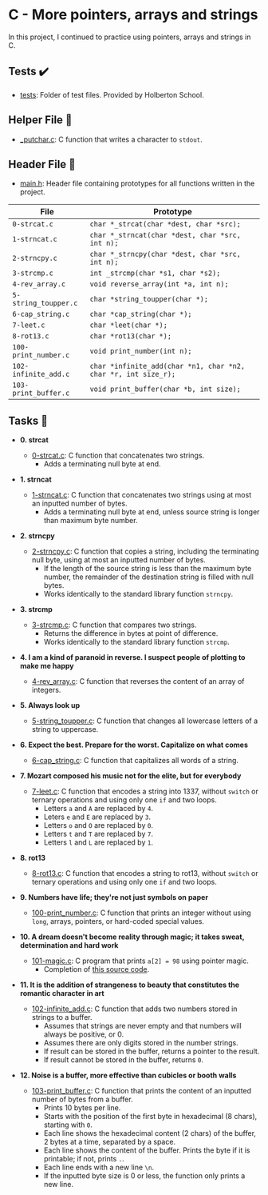 # C - More pointers, arrays and strings

In this project, I continued to practice using pointers, arrays and strings in C.

## Tests :heavy_check_mark:

* [tests](./tests): Folder of test files. Provided by Holberton School.

## Helper File :raised_hands:

* [_putchar.c](./_putchar.c): C function that writes a character to `stdout`.

## Header File :file_folder:

* [main.h](./main.h): Header file containing prototypes for all
functions written in the project.

| File                 | Prototype                                                      |
| -------------------- | -------------------------------------------------------------- |
| `0-strcat.c`         | `char *_strcat(char *dest, char *src);`                        |
| `1-strncat.c`        | `char *_strncat(char *dest, char *src, int n);`                |
| `2-strncpy.c`        | `char *_strncpy(char *dest, char *src, int n);`                |
| `3-strcmp.c`         | `int _strcmp(char *s1, char *s2);`                             |
| `4-rev_array.c`      | `void reverse_array(int *a, int n);`                           |
| `5-string_toupper.c` | `char *string_toupper(char *);`                                |
| `6-cap_string.c`     | `char *cap_string(char *);`                                    |
| `7-leet.c`           | `char *leet(char *);`                                          |
| `8-rot13.c`          | `char *rot13(char *);`                                         |
| `100-print_number.c` | `void print_number(int n);`                                    |
| `102-infinite_add.c` | `char *infinite_add(char *n1, char *n2, char *r, int size_r);` |
| `103-print_buffer.c` | `void print_buffer(char *b, int size);`                        |

## Tasks :page_with_curl:

* **0. strcat**
  * [0-strcat.c](./0-strcat.c): C function that concatenates two strings.
    * Adds a terminating null byte at end.

* **1. strncat**
  * [1-strncat.c](./1-strncat.c): C function that concatenates two strings using at most
  an inputted number of bytes.
    * Adds a terminating null byte at end, unless source string is longer than maximum byte
    number.

* **2. strncpy**
  * [2-strncpy.c](./2-strncpy.c): C function that copies a string, including the
  terminating null byte, using at most an inputted number of bytes.
    * If the length of the source string is less than the maximum byte number,
    the remainder of the destination string is filled with null bytes.
    * Works identically to the standard library function `strncpy`.

* **3. strcmp**
  * [3-strcmp.c](./3-strcmp.c): C function that compares two strings.
    * Returns the difference in bytes at point of difference.
    * Works identically to the standard library function `strcmp`.

* **4. I am a kind of paranoid in reverse. I suspect people of plotting to make me happy**
  * [4-rev_array.c](./4-rev_array.c): C function that reverses the content of an
  array of integers.

* **5. Always look up**
  * [5-string_toupper.c](./5-string_toupper.c): C function that changes all lowercase
  letters of a string to uppercase.

* **6. Expect the best. Prepare for the worst. Capitalize on what comes**
  * [6-cap_string.c](./6-cap_string.c): C function that capitalizes all words of a string.

* **7. Mozart composed his music not for the elite, but for everybody**
  * [7-leet.c](./7-leet.c): C function that encodes a string into 1337, without
  `switch` or ternary operations and using only one `if` and two loops.
    * Letters `a` and `A` are replaced by `4`.
    * Leters `e` and `E` are replaced by `3`.
    * Letters `o` and `O` are replaced by `0`.
    * Letters `t` and `T` are replaced by `7`.
    * Letters `l` and `L` are replaced by `1`.

* **8. rot13**
  * [8-rot13.c](./8-rot13.c): C function that encodes a string to rot13, without
  `switch` or ternary operations and using only one `if` and two loops.

* **9. Numbers have life; they're not just symbols on paper**
  * [100-print_number.c](./100-print_number.c): C function that prints an integer
  without using `long`, arrays, pointers, or hard-coded special values.

* **10. A dream doesn't become reality through magic; it takes sweat, determination and hard work**
  * [101-magic.c](./101-magic.c): C program that prints `a[2] = 98` using pointer magic.
    * Completion of [this source code](https://github.com/holbertonschool/make_magic_happen/blob/master/magic.c).

* **11. It is the addition of strangeness to beauty that constitutes the romantic character in art**
  * [102-infinite_add.c](./102-infinite_add.c): C function that adds two numbers stored
  in strings to a buffer.
    * Assumes that strings are never empty and that numbers will always be positive, or 0.
    * Assumes there are only digits stored in the number strings.
    * If result can be stored in the buffer, returns a pointer to the result.
    * If result cannot be stored in the buffer, returns `0`.

* **12. Noise is a buffer, more effective than cubicles or booth walls**
  * [103-print_buffer.c](./103-print_buffer.c): C function that prints the content of an
  inputted number of bytes from a buffer.
    * Prints 10 bytes per line.
    * Starts with the position of the first byte in hexadecimal (8 chars), starting with `0`.
    * Each line shows the hexadecimal content (2 chars) of the buffer, 2 bytes at a time, separated by a space.
    * Each line shows the content of the buffer. Prints the byte if it is printable; if not, prints `.`.
    * Each line ends with a new line `\n`.
    * If the inputted byte size is 0 or less, the function only prints a new line.
